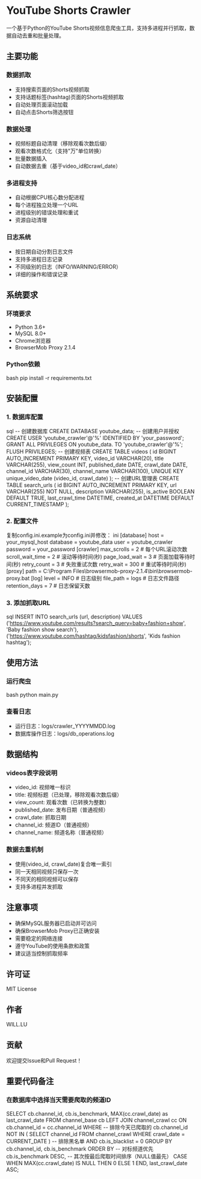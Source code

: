 # YouTube Shorts Crawler

一个基于Python的YouTube Shorts视频信息爬虫工具，支持多进程并行抓取，数据自动去重和批量处理。

## 主要功能

### 数据抓取
- 支持搜索页面的Shorts视频抓取
- 支持话题标签(hashtag)页面的Shorts视频抓取
- 自动处理页面滚动加载
- 自动点击Shorts筛选按钮

### 数据处理
- 视频标题自动清理（移除观看次数后缀）
- 观看次数格式化（支持"万"单位转换）
- 批量数据插入
- 自动数据去重（基于video_id和crawl_date）

### 多进程支持
- 自动根据CPU核心数分配进程
- 每个进程独立处理一个URL
- 进程级别的错误处理和重试
- 资源自动清理

### 日志系统
- 按日期自动分割日志文件
- 支持多进程日志记录
- 不同级别的日志（INFO/WARNING/ERROR）
- 详细的操作和错误记录

## 系统要求

### 环境要求
- Python 3.6+
- MySQL 8.0+
- Chrome浏览器
- BrowserMob Proxy 2.1.4

### Python依赖
bash
pip install -r requirements.txt

## 安装配置

### 1. 数据库配置
sql
-- 创建数据库
CREATE DATABASE youtube_data;
-- 创建用户并授权
CREATE USER 'youtube_crawler'@'%' IDENTIFIED BY 'your_password';
GRANT ALL PRIVILEGES ON youtube_data. TO 'youtube_crawler'@'%';
FLUSH PRIVILEGES;
-- 创建视频表
CREATE TABLE videos (
id BIGINT AUTO_INCREMENT PRIMARY KEY,
video_id VARCHAR(20),
title VARCHAR(255),
view_count INT,
published_date DATE,
crawl_date DATE,
channel_id VARCHAR(30),
channel_name VARCHAR(100),
UNIQUE KEY unique_video_date (video_id, crawl_date)
);
-- 创建URL管理表
CREATE TABLE search_urls (
id BIGINT AUTO_INCREMENT PRIMARY KEY,
url VARCHAR(255) NOT NULL,
description VARCHAR(255),
is_active BOOLEAN DEFAULT TRUE,
last_crawl_time DATETIME,
created_at DATETIME DEFAULT CURRENT_TIMESTAMP
);

### 2. 配置文件
复制config.ini.example为config.ini并修改：
ini
[database]
host = your_mysql_host
database = youtube_data
user = youtube_crawler
password = your_password
[crawler]
max_scrolls = 2 # 每个URL滚动次数
scroll_wait_time = 2 # 滚动等待时间(秒)
page_load_wait = 3 # 页面加载等待时间(秒)
retry_count = 3 # 失败重试次数
retry_wait = 300 # 重试等待时间(秒)
[proxy]
path = C:\Program Files\browsermob-proxy-2.1.4\bin\browsermob-proxy.bat
[log]
level = INFO # 日志级别
file_path = logs # 日志文件路径
retention_days = 7 # 日志保留天数

### 3. 添加抓取URL
sql
INSERT INTO search_urls (url, description) VALUES
('https://www.youtube.com/results?search_query=baby+fashion+show', 'Baby fashion show search'),
('https://www.youtube.com/hashtag/kidsfashion/shorts', 'Kids fashion hashtag');

## 使用方法

### 运行爬虫
bash
python main.py

### 查看日志
- 运行日志：logs/crawler_YYYYMMDD.log
- 数据库操作日志：logs/db_operations.log

## 数据结构

### videos表字段说明
- video_id: 视频唯一标识
- title: 视频标题（已处理，移除观看次数后缀）
- view_count: 观看次数（已转换为整数）
- published_date: 发布日期（普通视频）
- crawl_date: 抓取日期
- channel_id: 频道ID（普通视频）
- channel_name: 频道名称（普通视频）

### 数据去重机制
- 使用(video_id, crawl_date)复合唯一索引
- 同一天相同视频只保存一次
- 不同天的相同视频可以保存
- 支持多进程并发抓取

## 注意事项

- 确保MySQL服务器已启动并可访问
- 确保BrowserMob Proxy已正确安装
- 需要稳定的网络连接
- 遵守YouTube的使用条款和政策
- 建议适当控制抓取频率

## 许可证

MIT License

## 作者

WILL.LU

## 贡献

欢迎提交Issue和Pull Request！



## 重要代码备注

### 在数据库中选择当天需要爬取的频道ID
SELECT 
    cb.channel_id,
    cb.is_benchmark,
    MAX(cc.crawl_date) as last_crawl_date
FROM channel_base cb
LEFT JOIN channel_crawl cc ON cb.channel_id = cc.channel_id
WHERE 
    -- 排除今天已爬取的
    cb.channel_id NOT IN (
        SELECT channel_id 
        FROM channel_crawl 
        WHERE crawl_date = CURRENT_DATE
    )
    -- 排除黑名单
    AND cb.is_blacklist = 0
GROUP BY 
    cb.channel_id,
    cb.is_benchmark
ORDER BY 
    -- 对标频道优先
    cb.is_benchmark DESC,
    -- 其次按最后爬取时间排序（NULL值最先）
    CASE 
        WHEN MAX(cc.crawl_date) IS NULL THEN 0 
        ELSE 1 
    END,
    last_crawl_date ASC;